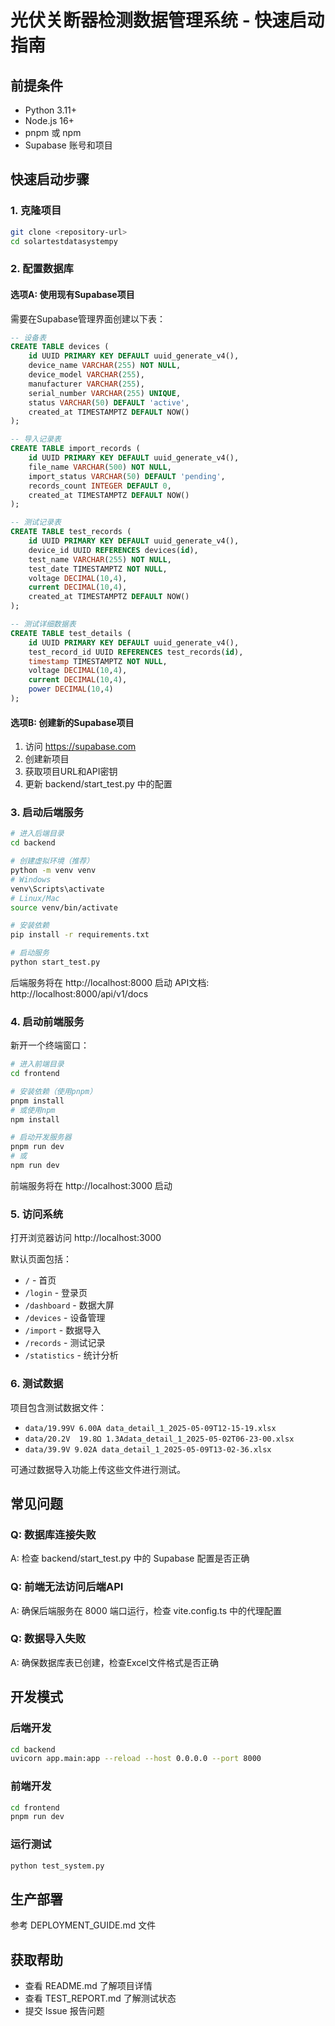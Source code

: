 # 光伏关断器检测数据管理系统 - 快速启动指南

## 前提条件
- Python 3.11+
- Node.js 16+
- pnpm 或 npm
- Supabase 账号和项目

## 快速启动步骤

### 1. 克隆项目
```bash
git clone <repository-url>
cd solartestdatasystempy
```

### 2. 配置数据库

#### 选项A: 使用现有Supabase项目
需要在Supabase管理界面创建以下表：

```sql
-- 设备表
CREATE TABLE devices (
    id UUID PRIMARY KEY DEFAULT uuid_generate_v4(),
    device_name VARCHAR(255) NOT NULL,
    device_model VARCHAR(255),
    manufacturer VARCHAR(255),
    serial_number VARCHAR(255) UNIQUE,
    status VARCHAR(50) DEFAULT 'active',
    created_at TIMESTAMPTZ DEFAULT NOW()
);

-- 导入记录表
CREATE TABLE import_records (
    id UUID PRIMARY KEY DEFAULT uuid_generate_v4(),
    file_name VARCHAR(500) NOT NULL,
    import_status VARCHAR(50) DEFAULT 'pending',
    records_count INTEGER DEFAULT 0,
    created_at TIMESTAMPTZ DEFAULT NOW()
);

-- 测试记录表
CREATE TABLE test_records (
    id UUID PRIMARY KEY DEFAULT uuid_generate_v4(),
    device_id UUID REFERENCES devices(id),
    test_name VARCHAR(255) NOT NULL,
    test_date TIMESTAMPTZ NOT NULL,
    voltage DECIMAL(10,4),
    current DECIMAL(10,4),
    created_at TIMESTAMPTZ DEFAULT NOW()
);

-- 测试详细数据表
CREATE TABLE test_details (
    id UUID PRIMARY KEY DEFAULT uuid_generate_v4(),
    test_record_id UUID REFERENCES test_records(id),
    timestamp TIMESTAMPTZ NOT NULL,
    voltage DECIMAL(10,4),
    current DECIMAL(10,4),
    power DECIMAL(10,4)
);
```

#### 选项B: 创建新的Supabase项目
1. 访问 https://supabase.com
2. 创建新项目
3. 获取项目URL和API密钥
4. 更新 backend/start_test.py 中的配置

### 3. 启动后端服务

```bash
# 进入后端目录
cd backend

# 创建虚拟环境（推荐）
python -m venv venv
# Windows
venv\Scripts\activate
# Linux/Mac
source venv/bin/activate

# 安装依赖
pip install -r requirements.txt

# 启动服务
python start_test.py
```

后端服务将在 http://localhost:8000 启动
API文档: http://localhost:8000/api/v1/docs

### 4. 启动前端服务

新开一个终端窗口：

```bash
# 进入前端目录
cd frontend

# 安装依赖（使用pnpm）
pnpm install
# 或使用npm
npm install

# 启动开发服务器
pnpm run dev
# 或
npm run dev
```

前端服务将在 http://localhost:3000 启动

### 5. 访问系统

打开浏览器访问 http://localhost:3000

默认页面包括：
- `/` - 首页
- `/login` - 登录页
- `/dashboard` - 数据大屏
- `/devices` - 设备管理
- `/import` - 数据导入
- `/records` - 测试记录
- `/statistics` - 统计分析

### 6. 测试数据

项目包含测试数据文件：
- `data/19.99V 6.00A data_detail_1_2025-05-09T12-15-19.xlsx`
- `data/20.2V  19.8Ω 1.3Adata_detail_1_2025-05-02T06-23-00.xlsx`
- `data/39.9V 9.02A data_detail_1_2025-05-09T13-02-36.xlsx`

可通过数据导入功能上传这些文件进行测试。

## 常见问题

### Q: 数据库连接失败
A: 检查 backend/start_test.py 中的 Supabase 配置是否正确

### Q: 前端无法访问后端API
A: 确保后端服务在 8000 端口运行，检查 vite.config.ts 中的代理配置

### Q: 数据导入失败
A: 确保数据库表已创建，检查Excel文件格式是否正确

## 开发模式

### 后端开发
```bash
cd backend
uvicorn app.main:app --reload --host 0.0.0.0 --port 8000
```

### 前端开发
```bash
cd frontend
pnpm run dev
```

### 运行测试
```bash
python test_system.py
```

## 生产部署

参考 DEPLOYMENT_GUIDE.md 文件

## 获取帮助

- 查看 README.md 了解项目详情
- 查看 TEST_REPORT.md 了解测试状态
- 提交 Issue 报告问题
